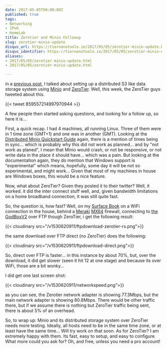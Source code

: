 ```yaml
---
date: 2017-05-05T00:00:00Z
published: true
tags:
- Networking
- IPv6
- HomeLab
title: Zerotier and Minio Followup
slug: zerotier-minio-update
disqus_url: https://tiernanotoole.ie/2017/05/05/zerotier-minio-update.html
disqus_identifier: https://tiernanotoole.ie/2017/05/05/zerotier-minio-update.html
aliases:
- 2017/05/05/zerotier-minio-update.html
- 2017/05/05/zerotier-minio-update.html

---
```

 
 
 
 
 

in a [previous post][1], I talked about setting up a distributed S3 like data storage system using [Minio][6] and [ZeroTier][7]. Well, this week, the ZeroTier guys tweeted about this.

{{< tweet 859557214997970944 >}}

A few people then started asking questions, and looking for a follow up, so here it is...

First, a quick recap. I had 4 machines, all running Linux. Three of them were in 1 time zone (GMT+1) and one was in another (GMT). Looking at the [Distributed Minio Quickstart Guide][4] again, there is a mention of times being in sync... which is probably why this did not work as planned... and by "not work as planed", I mean that Minio would crash, or not be responsive, or not write data in the place it should have... which was a pain. But looking at the documentation again, they do mention that Windows support is "experimental" which means, hopefully, some day it will be not so experimental, and might work... Given that most of my machines in house are Windows boxes, this would be a nice feature.

Now, what about ZeroTier? Given they posted it to their twitter? Well, it worked. it did the inter connect stuff well, and, given bandwidth limitations on a home broadband connection, it was still quite fast.

So, the question is, how fast? Well, on my [Surface Book][8] on a WiFi connection in the house, behind a [Meraki][2] [MX64][3] firewall, connecting to [the GodBoxV2][5] over FTP though ZeroTier, i get the following result:

{{< cloudinary src="/v1530620911/ftpdownload-zerotier-rs.png">}}

the same download over FTP direct (no ZeroTier) does the following:

{{< cloudinary src="/v1530620911/ftpdownload-direct.png">}}

So, direct over FTP is faster... in this instance by about 70%, but, over the download, it did get slower (seen it hit 12 at one stage) and because its over WiFi, those are a bit wonky... 

I did get one last screen shot:

{{< cloudinary src="/v1530620911/networkspeed.png">}}

as you can see, the Zerotier network adapter is showing 77.3Mbps, but the main network adapter is showing 80.8Mbps. There would be other traffic there, but if we assume there is nothing but ZeroTier traffic being sent, there is about 5% of an overhead. 

So, to wrap up: Minio and its distributed storage system over ZeroTier needs more testing. Ideally, all hosts need to be in the same time zone, or at least have the same time... Will try work on that soon. As for ZeroTier? I am extremely happy with them. Its fast, easy to setup, and easy to configure. What more could you ask for? Oh, and free, unless you need a pro account! 

[1]:https://www.tiernanotoole.ie/2017/01/19/distributed-s3-storage-minio-zerotier.html
[4]:https://docs.minio.io/docs/distributed-minio-quickstart-guide
[2]:http://www.meraki.com
[3]:https://meraki.cisco.com/products/appliances/mx64
[5]:https://www.tiernanotoole.ie/Computers/GodBoxV2.html
[6]:https://minio.io/
[7]:https://www.zerotier.com/
[8]:https://www.tiernanotoole.ie/Computers/surfacebook.html
